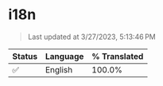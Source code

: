 # i18n

> Last updated at 3/27/2023, 5:13:46 PM

| Status | Language | % Translated |
| --- | --- | --- |
| ✅ | English | 100.0% |